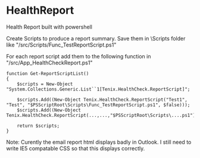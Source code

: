 # HealthReport
Health Report built with powershell

Create Scripts to produce a report summary.
Save them in \Scripts folder like "/src/Scripts/Func_TestReportScript.ps1"

For each report script add them to the following function in "/src/App_HealthCheckReport.ps1"

```
function Get-ReportScriptList()
{
    $scripts = New-Object "System.Collections.Generic.List``1[Tenix.HealthCheck.ReportScript]";

    $scripts.Add((New-Object Tenix.HealthCheck.ReportScript("Test1", "Test", "$PSScriptRoot\Scripts\Func_TestReportScript.ps1", $false)));
    $scripts.Add((New-Object Tenix.HealthCheck.ReportScript(...,...,"$PSScriptRoot\Scripts\....ps1")));

    return $scripts;
}
```

Note: Curently the email report html displays badly in Outlook. I still need to write IE5 compatable CSS so that this displays correctly.
